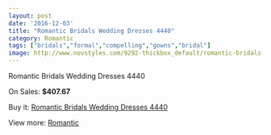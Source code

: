 ```yaml
---
layout: post
date: '2016-12-03'
title: "Romantic Bridals Wedding Dresses 4440"
category: Romantic
tags: ["bridals","formal","compelling","gowns","bridal"]
image: http://www.novstyles.com/9292-thickbox_default/romantic-bridals-wedding-dresses-4440.jpg
---
```

Romantic Bridals Wedding Dresses 4440

On Sales: **$407.67**
<a href="https://www.novstyles.com/en/romantic/6532-romantic-bridals-wedding-dresses-4440.html"><amp-img layout="responsive" width="600" height="600" src="//www.novstyles.com/9292-thickbox_default/romantic-bridals-wedding-dresses-4440.jpg" alt="Romantic Bridals Wedding Dresses 4440 0" /></a>

Buy it: [Romantic Bridals Wedding Dresses 4440](https://www.novstyles.com/en/romantic/6532-romantic-bridals-wedding-dresses-4440.html "Romantic Bridals Wedding Dresses 4440")

View more: [Romantic](https://www.novstyles.com/en/45-romantic "Romantic")